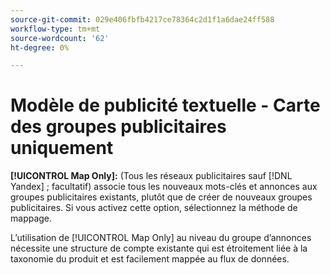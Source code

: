 ```yaml
---
source-git-commit: 029e406fbfb4217ce78364c2d1f1a6dae24ff588
workflow-type: tm+mt
source-wordcount: '62'
ht-degree: 0%

---
```

# Modèle de publicité textuelle - Carte des groupes publicitaires uniquement

**[!UICONTROL Map Only]:** (Tous les réseaux publicitaires sauf [!DNL Yandex] ; facultatif) associe tous les nouveaux mots-clés et annonces aux groupes publicitaires existants, plutôt que de créer de nouveaux groupes publicitaires. Si vous activez cette option, sélectionnez la méthode de mappage.

L’utilisation de [!UICONTROL Map Only] au niveau du groupe d’annonces nécessite une structure de compte existante qui est étroitement liée à la taxonomie du produit et est facilement mappée au flux de données.
